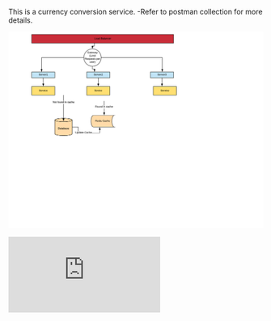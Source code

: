 This is a currency conversion service.
-Refer to postman collection for more details.

![image description](https://github.com/ArchitRastogi1/currencyConversion/blob/master/images/service-flow.png)

![image description](https://github.com/ArchitRastogi1/currencyConversion/blob/master/images/job-flow.pdf)
